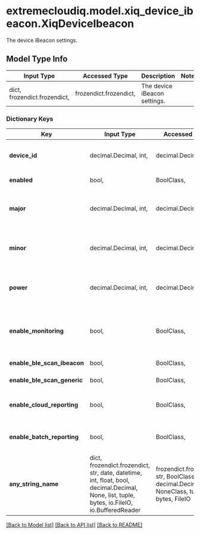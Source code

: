 # extremecloudiq.model.xiq_device_ibeacon.XiqDeviceIbeacon

The device iBeacon settings.

## Model Type Info
Input Type | Accessed Type | Description | Notes
------------ | ------------- | ------------- | -------------
dict, frozendict.frozendict,  | frozendict.frozendict,  | The device iBeacon settings. | 

### Dictionary Keys
Key | Input Type | Accessed Type | Description | Notes
------------ | ------------- | ------------- | ------------- | -------------
**device_id** | decimal.Decimal, int,  | decimal.Decimal,  | The device ID. | value must be a 64 bit integer
**enabled** | bool,  | BoolClass,  | Whether the device beacon is enabled. | [optional] 
**major** | decimal.Decimal, int,  | decimal.Decimal,  | Identification of a subset of beacons in a geographical venue. | [optional] value must be a 32 bit integer
**minor** | decimal.Decimal, int,  | decimal.Decimal,  | Identification of a beacon in a specific location. | [optional] value must be a 32 bit integer
**power** | decimal.Decimal, int,  | decimal.Decimal,  | The transmission power in dBm. | [optional] value must be a 32 bit integer
**enable_monitoring** | bool,  | BoolClass,  | Whether to enable monitoring, this field has been deprecated but remains for backwards compatability, renamed to &#x27;enable_ble_scan_ibeacon&#x27;. | [optional] 
**enable_ble_scan_ibeacon** | bool,  | BoolClass,  | Whether to enable BLE Scan iBeacon monitoring. | [optional] 
**enable_ble_scan_generic** | bool,  | BoolClass,  | Whether to enable BLE Scan Generic monitoring. | [optional] 
**enable_cloud_reporting** | bool,  | BoolClass,  | Whether the device BLE Scan Cloud Reporting is enabled. Default to true for newly enabled device. | [optional] 
**enable_batch_reporting** | bool,  | BoolClass,  | Whether the device BLE Scan Batch Reporting is enabled. Default to false for newly enabled device. | [optional] 
**any_string_name** | dict, frozendict.frozendict, str, date, datetime, int, float, bool, decimal.Decimal, None, list, tuple, bytes, io.FileIO, io.BufferedReader | frozendict.frozendict, str, BoolClass, decimal.Decimal, NoneClass, tuple, bytes, FileIO | any string name can be used but the value must be the correct type | [optional]

[[Back to Model list]](../../README.md#documentation-for-models) [[Back to API list]](../../README.md#documentation-for-api-endpoints) [[Back to README]](../../README.md)

